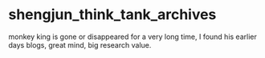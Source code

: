 # shengjun_think_tank_archives
monkey king is gone or disappeared for a very long time, I found his earlier days blogs, great mind, big research value.
